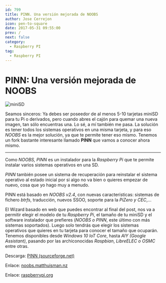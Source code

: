 ```yaml
---
id: 799
title: PINN. Una versión mejorada de NOOBS
author: Jose Cerrejon
icon: pen-to-square
date: 2017-05-31 09:55:00
prev: /
next: false
category:
  - Raspberry PI
tag:
  - Raspberry PI
---
```


# PINN: Una versión mejorada de NOOBS

![miniSD](/images/2017/05/miniSD.png)

Seamos sinceros: Ya debes ser poseedor de al menos 5-10 tarjetas miniSD para tu Pi o derivados, pero cuando abres el cajón para quemar una nueva imagen, tan sólo encuentras una. Lo sé, a mí también me pasa. La solución es tener todos los sistemas operativos en una misma tarjeta, y para eso *NOOBS* es la mejor solución, ya que te permite tener eso mismo. Tenemos un fork bastante interesante llamado **PINN** que vamos a conocer ahora mismo.

- - -
Como *NOOBS, PINN* es un instalador para la *Raspberry Pi* que te permite instalar varios sistemas operativos en una SD.

*PINN* también posee un sistema de recuperación para reinstalar el sistema operativo al estado inicial por si algo no va bien o quieres empezar de nuevo, cosa que yo hago muy a menudo.

PINN está basado en *NOOBS v2.4*, con nuevas características: sistemas de fichero *btrfs*, traducción, nuevos SSOO, soporte para la *PiZero y CEC*,... 

El Wizard basado en web que puedes encontrar al final del post, nos va a permitir elegir el modelo de tu *Raspberry Pi*, el tamaño de tu miniSD y el software instalador que prefieres (*NOOBS o PINN*, este último con más sistemas soportados). Luego solo tendrás que elegir los sistemas operativos que quieres en tu tarjeta para conocer el tamaño que ocuparán. Tenemos disponibles desde *Windows 10 IoT Core*, hasta *AIY (Google Assistant)*, pasando por las archiconocidas *Raspbian*, *LibreELEC o OSMC* entre otras.

Descarga: [PINN (sourceforge.net)](https://sourceforge.net/projects/pinn/)

Enlace: [noobs.matthuisman.nz](http://noobs.matthuisman.nz/)

Enlace: [raspberrypi.org](https://www.raspberrypi.org/forums/viewtopic.php?f=63&t=142574)